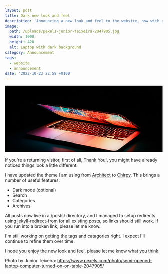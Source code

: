 ```yaml
---
layout: post
title: Dark new look and feel
description: 'Announcing a new look and feel to the website, now with dark mode!'
image:
  path: /uploads/pexels-junior-teixeira-2047905.jpg
  width: 1000
  height: 420
  alt: Laptop with dark background
category: Announcement
tags:
  - website
  - announcement
date: '2022-10-23 22:58 +0100'
---
```


![Laptop with dark background, Photo by Junior Teixeira](/uploads/pexels-junior-teixeira-2047905.jpg)

If you're a returning visitor, first of all, Thank You!, you might have already noticed things look a little different.

I have updated the theme I am using from [Architect](https://pages-themes.github.io/architect/) to [Chirpy](https://chirpy.cotes.page/). This brings a number of useful features:

* Dark mode (optional)
* Search
* Categories
* Archives

All posts now live in a /posts/ directory, and I managed to setup redirects using [jekyll-redirect-from](https://github.com/jekyll/jekyll-redirect-from) for all existing posts, so links should still work. If you run into a broken link, please let me know.

I'm still working on getting the tags and catagories right. I expect I'll continue to refine them over time.

I hope you enjoy the new look and feel, please let me know what you think.

Photo by Junior Teixeira: <https://www.pexels.com/photo/semi-opened-laptop-computer-turned-on-on-table-2047905/>
